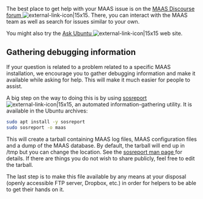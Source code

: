 The best place to get help with your MAAS issue is on the [MAAS Discourse forum ](https://discourse.maas.io/) ![external-link-icon|15x15](upload://AsoQHBzEFT6NuSK3ZYyhp7S6BMi.png). There, you can interact with the MAAS team as well as search for issues similar to your own.

You might also try the [Ask Ubuntu ](http://askubuntu.com/questions/ask?tags=maas) ![external-link-icon|15x15](upload://AsoQHBzEFT6NuSK3ZYyhp7S6BMi.png) web site.

<h2 id="heading--gathering-debugging-information">Gathering debugging information</h2>

If your question is related to a problem related to a specific MAAS installation, we encourage you to gather debugging information and make it available while asking for help. This will make it much easier for people to assist.

A big step on the way to doing this is by using [sosreport ](https://github.com/sosreport/sosreport) ![external-link-icon|15x15](upload://AsoQHBzEFT6NuSK3ZYyhp7S6BMi.png), an automated information-gathering utility. It is available in the Ubuntu archives:

``` bash
sudo apt install -y sosreport
sudo sosreport -o maas
```

This will create a tarball containing MAAS log files, MAAS configuration files and a dump of the MAAS database. By default, the tarball will end up in /tmp but you can change the location. See the [sosreport man page ](http://manpages.ubuntu.com/cgi-bin/search.py?q=sosreport) for details. If there are things you do not wish to share publicly, feel free to edit the tarball.

The last step is to make this file available by any means at your disposal (openly accessible FTP server, Dropbox, etc.) in order for helpers to be able to get their hands on it.



